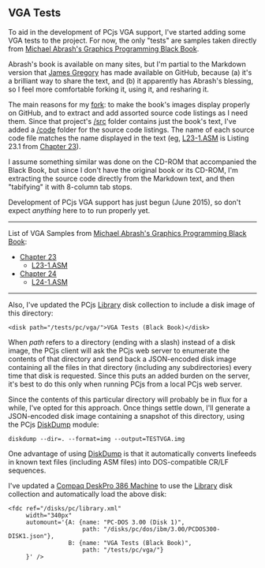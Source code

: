 VGA Tests
---

To aid in the development of PCjs VGA support, I've started adding some VGA tests to the project.  For now, the
only "tests" are samples taken directly from [Michael Abrash's Graphics Programming Black Book](https://github.com/jeffpar/abrash-black-book).

Abrash's book is available on many sites, but I'm partial to the Markdown version that [James Gregory](https://github.com/jagregory)
has made available on GitHub, because (a) it's a brilliant way to share the text, and (b) it apparently has Abrash's blessing, so
I feel more comfortable forking it, using it, and resharing it.

The main reasons for my [fork](https://github.com/jeffpar/abrash-black-book): to make the book's
images display properly on GitHub, and to extract and add assorted source code listings as I need them.  Since that
project's [/src](https://github.com/jeffpar/abrash-black-book/tree/master/src) folder contains just the book's text,
I've added a [/code](https://github.com/jeffpar/abrash-black-book/tree/master/code) folder for the source code listings.
The name of each source code file matches the name displayed in the text (eg, [L23-1.ASM](L23-1.ASM) is Listing 23.1
from [Chapter 23](https://github.com/jeffpar/abrash-black-book/blob/master/src/chapter-23.md)).

I assume something similar was done on the CD-ROM that accompanied the Black Book, but since I don't have the original
book or its CD-ROM, I'm extracting the source code directly from the Markdown text, and then "tabifying" it with 8-column
tab stops.

Development of PCjs VGA support has just begun (June 2015), so don't expect *anything* here to to run properly yet.

---

List of VGA Samples from [Michael Abrash's Graphics Programming Black Book](https://github.com/jeffpar/abrash-black-book):

 * [Chapter 23](https://github.com/jeffpar/abrash-black-book/blob/master/src/chapter-23.md)
	 * [L23-1.ASM](L23-1.ASM) 
 * [Chapter 24](https://github.com/jeffpar/abrash-black-book/blob/master/src/chapter-24.md)
	 * [L24-1.ASM](L24-1.ASM) 

---

Also, I've updated the PCjs [Library](/disks/pc/library.xml) disk collection to include a disk image of this directory:

	<disk path="/tests/pc/vga/">VGA Tests (Black Book)</disk>

When *path* refers to a directory (ending with a slash) instead of a disk image, the PCjs client will ask the PCjs web
server to enumerate the contents of that directory and send back a JSON-encoded disk image containing all the files in
that directory (including any subdirectories) every time that disk is requested.  Since this puts an added burden on the
server, it's best to do this only when running PCjs from a local PCjs web server.

Since the contents of this particular directory will probably be in flux for a while, I've opted for this approach.
Once things settle down, I'll generate a JSON-encoded disk image containing a snapshot of this directory, using the
PCjs [DiskDump](/modules/diskdump/) module:

	diskdump --dir=. --format=img --output=TESTVGA.img

One advantage of using [DiskDump](/modules/diskdump/) is that it automatically converts linefeeds in known text files
(including ASM files) into DOS-compatible CR/LF sequences.

I've updated a [Compaq DeskPro 386 Machine](/devices/pc/machine/compaq/deskpro386/vga/2048kb/) to use the
[Library](/disks/pc/library.xml) disk collection and automatically load the above disk:

	<fdc ref="/disks/pc/library.xml"
	     width="340px"
	     automount='{A: {name: "PC-DOS 3.00 (Disk 1)",
	                     path: "/disks/pc/dos/ibm/3.00/PCDOS300-DISK1.json"},
	                 B: {name: "VGA Tests (Black Book)",
	                     path: "/tests/pc/vga/"}
	     }' />
